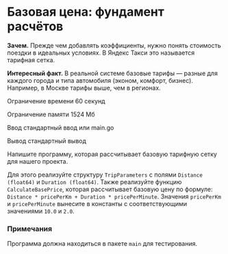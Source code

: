 # Базовая цена: фундамент расчётов

**Зачем.** Прежде чем добавлять коэффициенты, нужно понять стоимость поездки в идеальных условиях. В Яндекс Такси это называется тарифная сетка.

**Интересный факт.** В реальной системе базовые тарифы — разные для каждого города и типа автомобиля (эконом, комфорт, бизнес). Например, в Москве тарифы выше, чем в регионах.


Ограничение времени	60 секунд

Ограничение памяти	1524 Мб

Ввод	стандартный ввод или main.go

Вывод	стандартный вывод

Напишите программу, которая рассчитывает базовую тарифную сетку для нашего проекта.

Для этого реализуйте структуру `TripParameters` с полями `Distance (float64)` и `Duration (float64)`. Также реализуйте функцию `CalculateBasePrice`, которая рассчитывает базовую цену по формуле: `Distance * pricePerKm + Duration * pricePerMinute`. Значения `pricePerKm` и `pricePerMinute` вынесите в константы с соответствующими значениями `10.0` и `2.0`.

### Примечания

Программа должна находиться в пакете `main` для тестирования.